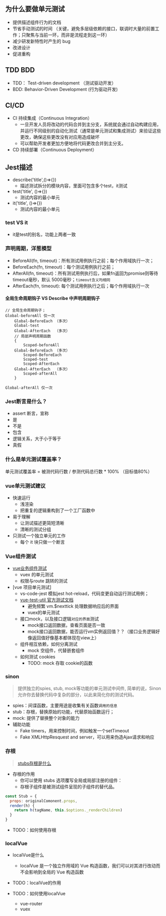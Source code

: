 ## 为什么要做单元测试
- 提供描述组件行为的文档
- 节省手动测试的时间 （关键，避免多层级依赖的接口，联调时大量的前置工作；只聚焦与当前一环，而非是流程走到这一环）
- 减少研发新特性时产生的 bug
- 改进设计
- 促进重构

## TDD BDD
- TDD： Test-driven development （测试驱动开发）
- BDD:	Behavior-Driven Development (行为驱动开发)

## CI/CD
- CI 持续集成（Continuous Integration）
	- 一旦开发人员将改动的代码合并到主分支，系统就会通过自动构建应用，并运行不同级别的自动化测试（通常是单元测试和集成测试）来验证这些更改，确保这些更改没有对应用造成破坏
	- 可以帮助开发者更加方便地将代码更改合并到主分支。
- CD 持续部署（Continuous Deployment）
	

## Jest描述
+ describe('title',()=>{})
	+ 描述测试拆分的模块内容，里面可包含多个test，it测试
+ test('title', ()=>{})
	+ 测试内容的最小单元
+ it('title', ()=>{})
	+ 测试内容的最小单元

### test VS it
- it是test的别名，功能上两者一致


### 声明周期，洋葱模型
- BeforeAll(fn, timeout)：所有测试用例执行之前；每个作用域执行一次；
- BeforeEach(fn, timeout)：每个测试用例执行之前；
- AfterAll(fn, timeout)：所有测试用例执行后，如果fn返回为promise则等待timeout毫秒，默认 5000毫秒；`timeout含义均相同`
- AfterEach(fn, timeout): 每个测试用例执行之后；每个作用域执行一次

#### 全局生命周期钩子 VS Describe 中声明周期钩子
``` 
// 全局生命周期钩子；
Global-beforeAll 仅一次
	Global-BeforeEach （多次）
	Global-test
	Global-AfterEach  （多次）
	// 局部声明周期函数
	{
		Scoped-beforeAll
	Global-BeforeEach （多次）
		Scoped-BeforeEach
		Scoped-test
		Scoped-AfterEach
	Global-AfterEach  （多次）
		Scoped-afterAll
	}
		
Global-afterAll 仅一次
```

### Jest断言是什么？
- assert 断言，宣称
- 是
- 不是
- 包含
- 逻辑关系，大于小于等于
- 真假

### 什么是单元测试覆盖率？
单元测试覆盖率 = 被测代码行数 / 参测代码总行数 * 100% （目标值80%）

### vue单元测试建议
- 快速运行
  - 浅渲染
  - 把重复的逻辑重构到了一个工厂函数中
- 易于理解
  - 让测试描述更简短清晰
  - 清晰的测试分组
- 只测试一个独立单元的工作
  - 每个 it 块只做一个断言

### Vue组件测试
- [vue业务组件测试](https://zhuanlan.zhihu.com/p/140919158)
	- vuex 的单元测试
	- 权限与route 跳转的测试
- [vue 项目单元测试] 
	- vs-code-jest 模拟jest hot-reload，代码变更自动运行测试用例；
	- [vue-test-util 官方测试文档](https://vue-test-utils.vuejs.org/zh/)
		- 避免频繁 vm.$nexttick 处理数据响应后的界面
		- vuex的单元测试
	- 接口mock，以及接口逻辑`对应的界面`测试
		- mock接口返回数据，查看页面是否一致
		- mock接口返回数据，能否运行vm实例返回值？？（接口业务逻辑好像返回值好像基本都体现在view上）
	- 组件相互依赖，如何分离测试
		- mock 空组件，代替嵌套组件
	- 如何测试 cookies
		- TODO: mock 存取 cookie的函数
		
### sinon 
> 提供独立的spies, stub, mock等功能的单元测试中间件, 简单的说，Sinon允许你去替换代码中复杂的部分，以此来简化你的测试代码。

- spies：间谍函数，主要用途是收集有关函数`调用的信息`
- stub：存根，替换原始的功能，代替原始函数运行；
- mock: 提供了替换整个对象的能力
- 辅助功能
	- Fake timers，用来控制时间，例如触发一个setTimeout
	- Fake XMLHttpResquest and server，可以用来伪造Ajax请求和响应

### 存根
> [stubs存根是什么](https://www.likecs.com/ask-316970.html)
- 存根的作用
	- 你可以使用 stubs 选项覆写全局或局部注册的组件：
	- 存根子组件是被测试组件呈现的子组件的替代品。

``` js
const Stub = {
  props: originalComonent.props,
  render(h) {
    return h(tagName, this.$options._renderChildren)
  }
}
```
	
- TODO：如何使用存根

### localVue 
- localVue是什么
	- localVue 是一个独立作用域的 Vue 构造函数，我们可以对其进行改动而不会影响到全局的 Vue 构造函数
- TODO：localVue的作用

- TODO：如何使用localVue
	- vue-router
	- vuex
